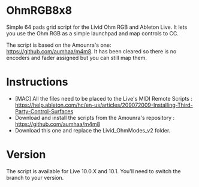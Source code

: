 # OhmRGB8x8
Simple 64 pads grid script for the Livid Ohm RGB and Ableton Live. 
It lets you use the Ohm RGB as a simple launchpad and map controls to CC. 

The script is based on the Amounra's one: https://github.com/aumhaa/m4m8. 
It has been cleared so there is no encoders and fader assigned but you can still map them. 


# Instructions  
- [MAC] All the files need to be placed to the Live's MIDI Remote Scripts : https://help.ableton.com/hc/en-us/articles/209072009-Installing-Third-Party-Control-Surfaces
- Download and install the scripts from the Amounra's repository : https://github.com/aumhaa/m4m8
- Download this one and replace the Livid_OhmModes_v2 folder. 

# Version
The script is available for Live 10.0.X and 10.1. You'll need to switch the branch to your version. 
